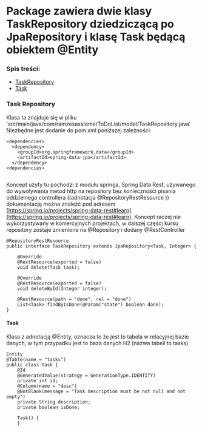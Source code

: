 # Package zawiera dwie klasy TaskRepository dziedziczącą po JpaRepository i klasę Task będącą obiektem @Entity
### Spis treści:
- [TaskRepository](#task-repository)
- [Task](#task)

### Task Repository

Klasa ta znajduje się w pliku 'src/main/java/com/ramzesaxxiome/ToDoList/model/TaskRepository.java'
Niezbędne jest dodanie do pom.xml poniższej zależności:

```
<dependencies>
  <dependency>
    <groupId>org.springframework.data</groupId>
    <artifactId>spring-data-jpa</artifactId>
  </dependency>
<dependencies>
  
```
Koncept użyty tu pochodzi z modułu springa, Spring Data Rest, używanego do wywoływania metod http na repository bez konieczności pisania oddzielnego controllera ((adnotacja @RepositoryRestResource ))
dokumentację można znaleźć pod adresem [https://spring.io/projects/spring-data-rest#learn](https://spring.io/projects/spring-data-rest#learn). Koncept raczej nie wykorzystywany w komercyjnych projektach, w dalszej części kursu repository zostaje zmienione na @Repository i dodany @RestController 
```
@RepositoryRestResource
public interface TaskRepository extends JpaRepository<Task, Integer> {

    @Override
    @RestResource(exported = false)
    void delete(Task task);

    @Override
    @RestResource(exported = false)
    void deleteById(Integer integer);

    @RestResource(path = "done", rel = "done")
    List<Task> findByIsDone(@Param("state") boolean done);
}
```
#### Task

Klasa z adnotacją @Entity, oznacza to że jest to tabela w relacyjnej bazie danych, w tym przypadku jest to baza danych H2  (nazwa tabeli to tasks)
```
Entity
@Table(name = "tasks")
public class Task {
    @Id
    @GeneratedValue(strategy = GenerationType.IDENTITY)
    private int id;
    @Column(name = "desc")
    @NotBlank(message = "Task description must be not null and not empty")
    private String description;
    private boolean isDone;

    Task() {
    }
```


